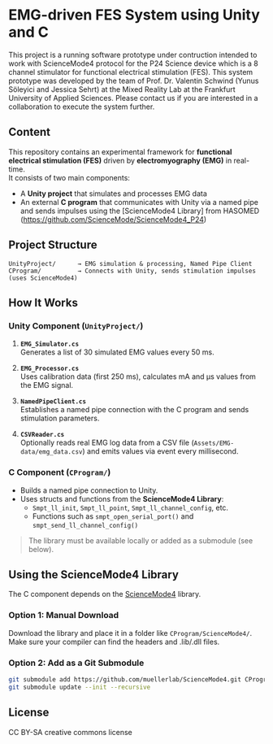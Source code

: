 # EMG-driven FES System using Unity and C

This project is a running software prototype under contruction intended to work with ScienceMode4 protocol for the P24 Science device which is a 8 channel stimulator for functional electrical stimulation (FES). 
This system prototype was developed by the team of Prof. Dr. Valentin Schwind (Yunus Söleyici and Jessica Sehrt) at the Mixed Reality Lab at the Frankfurt University of Applied Sciences. Please contact us if you are interested in a collaboration to execute the system further. 

## Content

This repository contains an experimental framework for **functional electrical stimulation (FES)** driven by **electromyography (EMG)** in real-time.  
It consists of two main components:

- A **Unity project** that simulates and processes EMG data
- An external **C program** that communicates with Unity via a named pipe and sends impulses using the [ScienceMode4 Library] from HASOMED (https://github.com/ScienceMode/ScienceMode4_P24)

##  Project Structure

```
UnityProject/      → EMG simulation & processing, Named Pipe Client
CProgram/          → Connects with Unity, sends stimulation impulses (uses ScienceMode4)
```

##  How It Works

### Unity Component (`UnityProject/`)

1. **`EMG_Simulator.cs`**  
   Generates a list of 30 simulated EMG values every 50 ms.

2. **`EMG_Processor.cs`**  
   Uses calibration data (first 250 ms), calculates mA and µs values from the EMG signal.

3. **`NamedPipeClient.cs`**  
   Establishes a named pipe connection with the C program and sends stimulation parameters.

4. **`CSVReader.cs`**  
   Optionally reads real EMG log data from a CSV file (`Assets/EMG-data/emg_data.csv`) and emits values via event every millisecond.

### C Component (`CProgram/`)

- Builds a named pipe connection to Unity.
- Uses structs and functions from the **ScienceMode4 Library**:
  - `Smpt_ll_init`, `Smpt_ll_point`, `Smpt_ll_channel_config`, etc.
  - Functions such as `smpt_open_serial_port()` and `smpt_send_ll_channel_config()`

> The library must be available locally or added as a submodule (see below).

##  Using the ScienceMode4 Library

The C component depends on the [ScienceMode4](https://github.com/muellerlab/ScienceMode4) library.

###  Option 1: Manual Download
Download the library and place it in a folder like `CProgram/ScienceMode4/`.  
Make sure your compiler can find the headers and .lib/.dll files.

###  Option 2: Add as a Git Submodule

```bash
git submodule add https://github.com/muellerlab/ScienceMode4.git CProgram/ScienceMode4
git submodule update --init --recursive
```

##  License

CC BY-SA creative commons license
